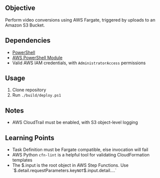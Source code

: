 ## Objective

Perform video conversions using AWS Fargate, triggered by uploads to an Amazon S3 Bucket.

## Dependencies

* [PowerShell](https://github.com/powershell/powershell)
* [AWS PowerShell Module](https://aws.amazon.com/powershell/)
* Valid AWS IAM credentials, with `AdministratorAccess` permissions

## Usage

1. Clone repository
2. Run `./build/deploy.ps1`


## Notes

* AWS CloudTrail must be enabled, with S3 object-level logging

## Learning Points

* Task Definition must be Fargate compatible, else invocation will fail
* AWS Python `cfn-lint` is a helpful tool for validating CloudFormation templates
* The $.input is the root object in AWS Step Functions. Use `$.detail.requestParameters.key` NOT `$.input.detail....`